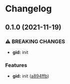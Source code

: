 # Changelog

## 0.1.0 (2021-11-19)


### ⚠ BREAKING CHANGES

* **gid:** init

### Features

* **gid:** init ([a894ffb](https://www.github.com/Shopfabrik-Berlin/shopify-app/commit/a894ffbab0d8d0a6b0ed7e895c65ac79f6f268e3))
